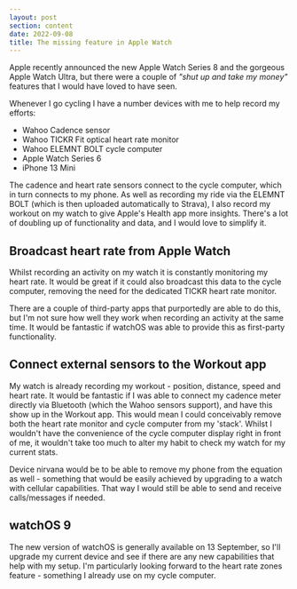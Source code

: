 ```yaml
---
layout: post
section: content
date: 2022-09-08
title: The missing feature in Apple Watch
---
```


Apple recently announced the new Apple Watch Series 8 and the gorgeous Apple Watch Ultra, but there were a couple of _"shut up and take my money"_ features that I would have loved to have seen.

Whenever I go cycling I have a number devices with me to help record my efforts:

- Wahoo Cadence sensor
- Wahoo TICKR Fit optical heart rate monitor
- Wahoo ELEMNT BOLT cycle computer
- Apple Watch Series 6
- iPhone 13 Mini

The cadence and heart rate sensors connect to the cycle computer, which in turn connects to my phone. As well as recording my ride via the ELEMNT BOLT (which is then uploaded automatically to Strava), I also record my workout on my watch to give Apple's Health app more insights.  There's a lot of doubling up of functionality and data, and I would love to simplify it.

## Broadcast heart rate from Apple Watch

Whilst recording an activity on my watch it is constantly monitoring my heart rate. It would be great if it could also broadcast this data to the cycle computer, removing the need for the dedicated TICKR heart rate monitor.

There are a couple of third-party apps that purportedly are able to do this, but I'm not sure how well they work when recording an activity at the same time.  It would be fantastic if watchOS was able to provide this as first-party functionality.

## Connect external sensors to the Workout app

My watch is already recording my workout - position, distance, speed and heart rate.  It would be fantastic if I was able to connect my cadence meter directly via Bluetooth (which the Wahoo sensors support), and have this show up in the Workout app. This would mean I could conceivably remove both the heart rate monitor and cycle computer from my 'stack'.  Whilst I wouldn't have the convenience of the cycle computer display right in front of me, it wouldn't take too much to alter my habit to check my watch for my current stats.

Device nirvana would be to be able to remove my phone from the equation as well - something that would be easily achieved by upgrading to a watch with cellular capabilities. That way I would still be able to send and receive calls/messages if needed.

## watchOS 9

The new version of watchOS is generally available on 13 September, so I'll upgrade my current device and see if there are any new capabilities that help with my setup.  I'm particularly looking forward to the heart rate zones feature - something I already use on my cycle computer.

